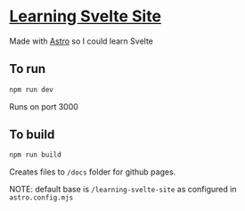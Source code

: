 # [Learning Svelte Site](https://fireisgood.github.io/learning-svelte-site/)

Made with [Astro](https://astro.build) so I could learn Svelte

## To run

```bash
npm run dev
```

Runs on port 3000

## To build

```bash
npm run build
```

Creates files to `/docs` folder for github pages.

NOTE: default base is `/learning-svelte-site` as configured in `astro.config.mjs`
